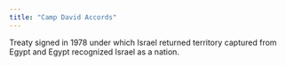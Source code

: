 ```yaml
---
title: "Camp David Accords"
---
```

Treaty signed in 1978 under which Israel returned territory captured from Egypt and Egypt recognized Israel as a nation.

